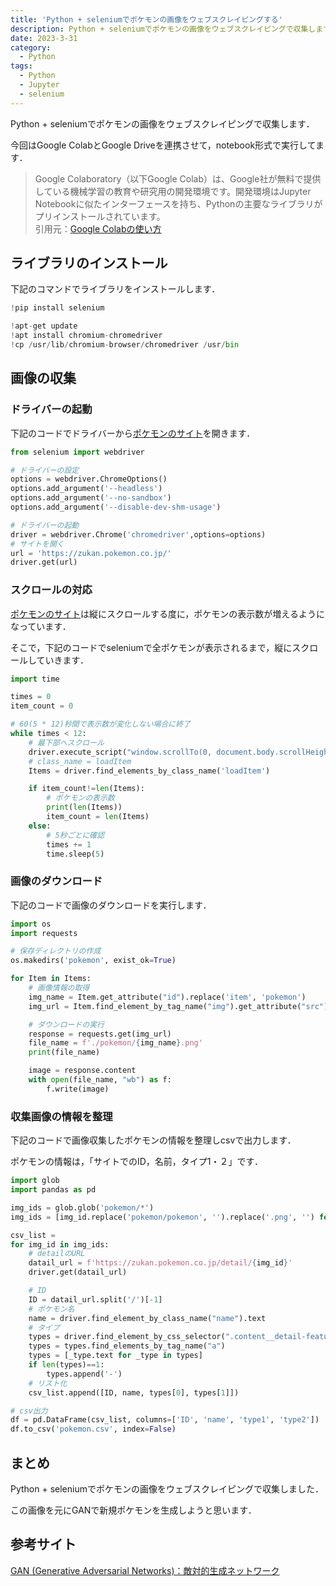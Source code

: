 ```yaml
---
title: 'Python + seleniumでポケモンの画像をウェブスクレイピングする'
description: Python + seleniumでポケモンの画像をウェブスクレイピングで収集します．
date: 2023-3-31
category: 
  - Python
tags:
  - Python
  - Jupyter
  - selenium
---
```

Python + seleniumでポケモンの画像をウェブスクレイピングで収集します．<br>

<!-- more -->

今回はGoogle ColabとGoogle Driveを連携させて，notebook形式で実行してます．<br>

> Google Colaboratory（以下Google Colab）は、Google社が無料で提供している機械学習の教育や研究用の開発環境です。開発環境はJupyter Notebookに似たインターフェースを持ち、Pythonの主要なライブラリがプリインストールされています。<br>
引用元：[Google Colabの使い方](https://interface.cqpub.co.jp/ail01/)

<ClientOnly>
  <CallInArticleAdsense />
</ClientOnly>






## ライブラリのインストール
下記のコマンドでライブラリをインストールします．
```python
!pip install selenium

!apt-get update
!apt install chromium-chromedriver
!cp /usr/lib/chromium-browser/chromedriver /usr/bin
```

## 画像の収集

### ドライバーの起動
下記のコードでドライバーから[ポケモンのサイト](https://zukan.pokemon.co.jp/)を開きます．
```python
from selenium import webdriver

# ドライバーの設定
options = webdriver.ChromeOptions()
options.add_argument('--headless')
options.add_argument('--no-sandbox')
options.add_argument('--disable-dev-shm-usage')

# ドライバーの起動
driver = webdriver.Chrome('chromedriver',options=options)
# サイトを開く
url = 'https://zukan.pokemon.co.jp/'
driver.get(url)
```

### スクロールの対応
[ポケモンのサイト](https://zukan.pokemon.co.jp/)は縦にスクロールする度に，ポケモンの表示数が増えるようになっています．

そこで，下記のコードでseleniumで全ポケモンが表示されるまで，縦にスクロールしていきます．

```python
import time

times = 0
item_count = 0

# 60(5 * 12)秒間で表示数が変化しない場合に終了
while times < 12:
    # 最下部へスクロール
    driver.execute_script("window.scrollTo(0, document.body.scrollHeight);")
    # class_name = loadItem
    Items = driver.find_elements_by_class_name('loadItem')

    if item_count!=len(Items): 
        # ポケモンの表示数
        print(len(Items))
        item_count = len(Items)
    else:
        # 5秒ごとに確認
        times += 1
        time.sleep(5)
```

### 画像のダウンロード
下記のコードで画像のダウンロードを実行します．

```python
import os
import requests

# 保存ディレクトリの作成
os.makedirs('pokemon', exist_ok=True)

for Item in Items:
    # 画像情報の取得
    img_name = Item.get_attribute("id").replace('item', 'pokemon')
    img_url = Item.find_element_by_tag_name("img").get_attribute("src")

    # ダウンロードの実行
    response = requests.get(img_url)
    file_name = f'./pokemon/{img_name}.png'
    print(file_name)

    image = response.content
    with open(file_name, "wb") as f:
        f.write(image)
```

### 収集画像の情報を整理
下記のコードで画像収集したポケモンの情報を整理しcsvで出力します．

ポケモンの情報は，「サイトでのID，名前，タイプ1・２」です．

```python
import glob
import pandas as pd

img_ids = glob.glob('pokemon/*')
img_ids = [img_id.replace('pokemon/pokemon', '').replace('.png', '') for img_id in img_ids]

csv_list = 
for img_id in img_ids:
    # detailのURL
    datail_url = f'https://zukan.pokemon.co.jp/detail/{img_id}'
    driver.get(datail_url)

    # ID
    ID = datail_url.split('/')[-1]
    # ポケモン名
    name = driver.find_element_by_class_name("name").text
    # タイプ
    types = driver.find_element_by_css_selector(".content__detail-features.js-type")
    types = types.find_elements_by_tag_name("a")
    types = [_type.text for _type in types]
    if len(types)==1:
        types.append('-')
    # リスト化
    csv_list.append([ID, name, types[0], types[1]])

# csv出力
df = pd.DataFrame(csv_list, columns=['ID', 'name', 'type1', 'type2'])
df.to_csv('pokemon.csv', index=False)
```

## まとめ
Python + seleniumでポケモンの画像をウェブスクレイピングで収集しました．

この画像を元にGANで新規ポケモンを生成しようと思います．

## 参考サイト
[GAN (Generative Adversarial Networks)：敵対的生成ネットワーク](https://blog.negativemind.com/2019/06/22/generative-adversarial-networks/)





<ClientOnly>
  <CallInArticleAdsense />
</ClientOnly>
